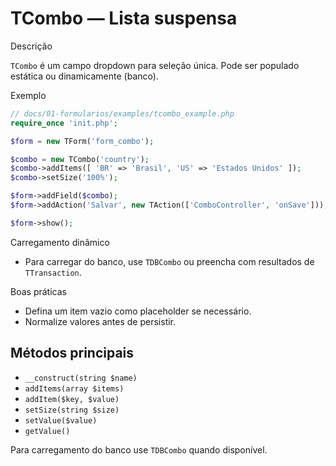 # TCombo — Lista suspensa

Descrição

`TCombo` é um campo dropdown para seleção única. Pode ser populado estática ou dinamicamente (banco).

Exemplo

```php
// docs/01-formularios/examples/tcombo_example.php
require_once 'init.php';

$form = new TForm('form_combo');

$combo = new TCombo('country');
$combo->addItems([ 'BR' => 'Brasil', 'US' => 'Estados Unidos' ]);
$combo->setSize('100%');

$form->addField($combo);
$form->addAction('Salvar', new TAction(['ComboController', 'onSave']));

$form->show();
```

Carregamento dinâmico

- Para carregar do banco, use `TDBCombo` ou preencha com resultados de `TTransaction`.

Boas práticas

- Defina um item vazio como placeholder se necessário.
- Normalize valores antes de persistir.

## Métodos principais

- `__construct(string $name)`
- `addItems(array $items)`
- `addItem($key, $value)`
- `setSize(string $size)`
- `setValue($value)`
- `getValue()`

Para carregamento do banco use `TDBCombo` quando disponível.
